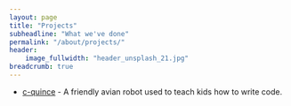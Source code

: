 ```yaml
---
layout: page
title: "Projects"
subheadline: "What we've done"
permalink: "/about/projects/"
header:
    image_fullwidth: "header_unsplash_21.jpg"
breadcrumb: true
---
```


* [c-quince][1] - A friendly avian robot used to teach kids how to write code.


[1]: http://mallowworld.github.io/c-quince/
[2]: #
[3]: #
[4]: #
[5]: #
[6]: #
[7]: #
[8]: #
[9]: #
[10]: #